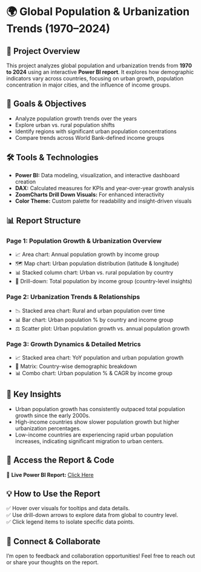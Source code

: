 # 🌍 **Global Population & Urbanization Trends (1970–2024)**  

## 📑 **Project Overview**  
This project analyzes global population and urbanization trends from **1970 to 2024** using an interactive **Power BI report**. It explores how demographic indicators vary across countries, focusing on urban growth, population concentration in major cities, and the influence of income groups.  

## 🎯 **Goals & Objectives**  
- Analyze population growth trends over the years  
- Explore urban vs. rural population shifts  
- Identify regions with significant urban population concentrations  
- Compare trends across World Bank-defined income groups  

## 🛠️ **Tools & Technologies**  
- **Power BI:** Data modeling, visualization, and interactive dashboard creation  
- **DAX:** Calculated measures for KPIs and year-over-year growth analysis  
- **ZoomCharts Drill Down Visuals:** For enhanced interactivity  
- **Color Theme:** Custom palette for readability and insight-driven visuals  

## 📊 **Report Structure**  

### **Page 1: Population Growth & Urbanization Overview**  
- 📈 Area chart: Annual population growth by income group  
- 🗺️ Map chart: Urban population distribution (latitude & longitude)  
- 📊 Stacked column chart: Urban vs. rural population by country  
- 🔎 Drill-down: Total population by income group (country-level insights)  

### **Page 2: Urbanization Trends & Relationships**  
- 📉 Stacked area chart: Rural and urban population over time  
- 📊 Bar chart: Urban population % by country and income group  
- ⚖️ Scatter plot: Urban population growth vs. annual population growth  

### **Page 3: Growth Dynamics & Detailed Metrics**  
- 📈 Stacked area chart: YoY population and urban population growth  
- 🧮 Matrix: Country-wise demographic breakdown  
- 📊 Combo chart: Urban population % & CAGR by income group  

## 🔑 **Key Insights**  
- Urban population growth has consistently outpaced total population growth since the early 2000s.  
- High-income countries show slower population growth but higher urbanization percentages.  
- Low-income countries are experiencing rapid urban population increases, indicating significant migration to urban centers.  

## 🚀 **Access the Report & Code**  
🔗 **Live Power BI Report:** [Click Here](https://www.linkedin.com/posts/emmanuel-idowu-analyst_dataanalytics-powerbi-urbanization-activity-7298727853683056641-_fWN)  

## 💡 **How to Use the Report**  
✅ Hover over visuals for tooltips and data details.  
✅ Use drill-down arrows to explore data from global to country level.  
✅ Click legend items to isolate specific data points.  

## 🤝 **Connect & Collaborate**  
I’m open to feedback and collaboration opportunities! Feel free to reach out or share your thoughts on the report.  
